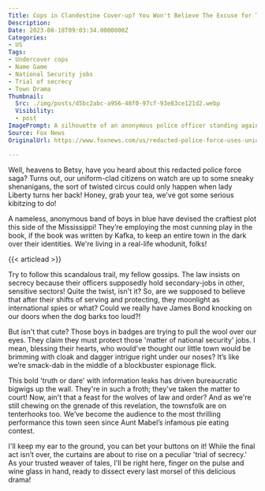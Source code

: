 ```yaml
---
Title: Cops in Clandestine Cover-up? You Won't Believe The Excuse for This Name Game!
Description: 
Date: 2023-08-18T09:03:34.0000000Z
Categories:
- US
Tags:
- Undercover cops
- Name Game
- National Security jobs
- Trial of secrecy
- Town Drama
Thumbnail:
  Src: ./img/posts/d5bc2abc-a956-48f0-97cf-93e83ce121d2.webp
  Visibility:
  - post
ImagePrompt: A silhouette of an anonymous police officer standing against a backdrop of a mystery shrouded town, with noir-style interrogation lamps casting long, dramatic shadows on faceless figures, evoking tension.
Source: Fox News
OriginalUrl: https://www.foxnews.com/us/redacted-police-force-uses-unique-argument-keep-nearly-officers-names-secret

---
```

Well, heavens to Betsy, have you heard about this redacted police force saga? Turns out, our uniform-clad citizens on watch are up to some sneaky shenanigans, the sort of twisted circus could only happen when lady Liberty turns her back! Honey, grab your tea, we've got some serious kibitzing to do! 

A nameless, anonymous band of boys in blue have devised the craftiest plot this side of the Mississippi! They’re employing the most cunning play in the book, if the book was written by Kafka, to keep an entire town in the dark over their identities. We're living in a real-life whodunit, folks! 

{{< articlead >}}

Try to follow this scandalous trail, my fellow gossips. The law insists on secrecy because their officers supposedly hold secondary-jobs in other, sensitive sectors! Quite the twist, isn't it? So, are we supposed to believe that after their shifts of serving and protecting, they moonlight as international spies or what? Could we really have James Bond knocking on our doors when the dog barks too loud?! 

But isn't that cute? Those boys in badges are trying to pull the wool over our eyes. They claim they must protect those 'matter of national security' jobs. I mean, blessing their hearts, who would've thought our little town would be brimming with cloak and dagger intrigue right under our noses? It’s like we’re smack-dab in the middle of a blockbuster espionage flick. 

This bold 'truth or dare' with information leaks has driven bureaucratic bigwigs up the wall. They're in such a froth; they've taken the matter to court! Now, ain't that a feast for the wolves of law and order? And as we're still chewing on the grenade of this revelation, the townsfolk are on tenterhooks too. We’ve become the audience to the most thrilling performance this town seen since Aunt Mabel’s infamous pie eating contest. 

I'll keep my ear to the ground, you can bet your buttons on it! While the final act isn’t over, the curtains are about to rise on a peculiar 'trial of secrecy.' As your trusted weaver of tales, I'll be right here, finger on the pulse and wine glass in hand, ready to dissect every last morsel of this delicious drama!